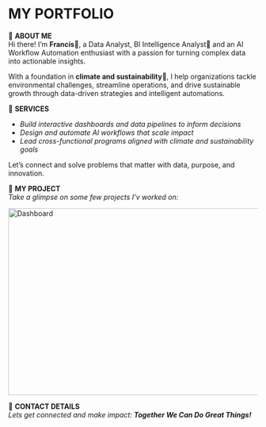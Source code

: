 # MY PORTFOLIO
🔹 **ABOUT ME**  
Hi there! I’m **Francis**🙋, a Data Analyst, BI Intelligence Analyst🤖 and an AI Workflow Automation enthusiast with a passion for turning complex data into actionable insights.

With a foundation in **climate and sustainability**🌱, I help organizations tackle environmental challenges, streamline operations, and drive sustainable growth through data-driven strategies and intelligent automations.

🔹 **SERVICES**  
- *Build interactive dashboards and data pipelines to inform decisions*  
- *Design and automate AI workflows that scale impact*  
- *Lead cross-functional programs aligned with climate and sustainability goals*

Let’s connect and solve problems that matter with data, purpose, and innovation.

🔹 **MY PROJECT**  
*Take a glimpse on some few projects I'v worked on:*

  
  <img width="796" height="377" alt="Dashboard" src="https://github.com/user-attachments/assets/4a2ccde2-c5f6-4bd0-b1f6-a7bd0f7be7f4" />

🔹 **CONTACT DETAILS**  
*Lets get connected and make impact: **Together We Can Do Great Things!***
